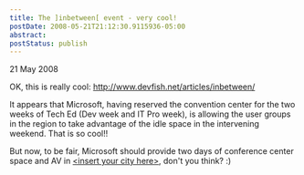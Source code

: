 ```yaml
---
title: The ]inbetween[ event - very cool!
postDate: 2008-05-21T21:12:30.9115936-05:00
abstract: 
postStatus: publish
---
```

21 May 2008

OK, this is really cool: http://www.devfish.net/articles/inbetween/

It appears that Microsoft, having reserved the convention center for the two weeks of Tech Ed (Dev week and IT Pro week), is allowing the user groups in the region to take advantage of the idle space in the intervening weekend. That is so cool!!

But now, to be fair, Microsoft should provide two days of conference center space and AV in <u>&lt;insert your city here&gt;</u>, don't you think? :)
